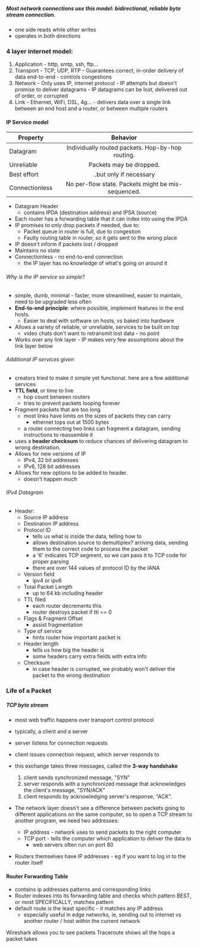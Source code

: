 ##### Most network connections use this model: bidirectional, reliable byte stream connection.
  - one side reads while other writes
  - operates in both directions

### 4 layer internet model:
  1. Application
    - http, smtp, ssh, ftp...
  2. Transport
    - TCP, UDP, RTP
    - Guarantees correct, in-order delivery of data end-to-end
    - controls congestions
  3. Network
    - Only uses IP, internet protocol
    - IP attempts but doesn't promise to deliver datagrams
    - IP datagrams can be lost, delivered out of order, or corrupted
  4. Link
    - Ethernet, WiFi, DSL, 4g...
    - delivers data over a single link between an end host and a router,
      or between multiple routers

#### IP Service model
   Property | Behavior
   --- | :---:
  Datagram | Individually routed packets. Hop-by-hop routing.
  Unreliable | Packets may be dropped.
  Best effort | ..but only if necessary
  Connectionless | No per-flow state. Packets might be mis-sequenced.

  - Datagram Header
    - contains IPDA (destination address) and IPSA (source)
  - Each router has a forwarding table that it can index into using the IPDA
  - IP promises to only drop packets if needed, due to:
    - Packet queue in router is full, due to congestion
    - Faulty routing table in router, so it gets sent to the wrong place
  - IP doesn't inform if packets lost / dropped
  - Maintains no state
  - Connectionless - no end-to-end connection
    - the IP layer has no knowledge of what's going on around it

###### Why is the IP service so simple?
  - simple, dumb, minimal - faster, more streamlined, easier to maintain, need to be upgraded less often
  - **End-to-end principle**: where possible, implement features in the end hosts.
    - Easier to deal with software on hosts, vs baked into hardware
  - Allows a variety of reliable, or unreliable, services to be built on top
    - video chats don't want to retransmit lost data - no point
  - Works over any link layer - IP makes very few assumptions about the link layer below

###### Additional IP services given
  - creators tried to make it simple yet functional. here are a few additional services
  - **TTL field**, or time to live
    - hop count between routers
    - tries to prevent packets looping forever
  - Fragment packets that are too long
    - most links have limits on the sizes of packets they can carry
      - ethernet tops out at 1500 bytes
    - a router connecting two links can fragment a datagram, sending instructions to reassemble it
  - uses a **header checksum** to reduce chances of delivering datagram to wrong destination.
  - Allows for new versions of IP
    - IPv4, 32 bit addresses
    - IPv6, 128 bit addresses
  - Allows for new options to be added to header.
    - doesn't happen much
###### IPv4 Datagram
  - Header:
    - Source IP address
    - Destination IP address
    - Protocol ID
      - tells us what is inside the data, telling how to
      - allows destination source to demultiplex? arriving data, sending them to the correct code to process the packet
      - a '6' indicates TCP segment, so we can pass it to TCP code for proper parsing
      - there are over 144 values of protocol ID by the IANA
    - Version field
      - ipv4 or ipv6
    - Total Packet Length
      - up to 64 kb including header
    - TTL filed
      - each router decrements this
      - router destroys packet if ttl == 0
    - Flags & Fragment Offset
      - assist fragmentation
    - Type of service
      - hints router how important packet is
    - Header length
      - tells us how big the header is
      - some headers carry extra fields with extra info
    - Checksum
      - in case header is corrupted, we probably won't deliver the packet to the wrong destination

### Life of a Packet

##### TCP byte stream
 - most web traffic happens over transport control protocol
 - typically, a client and a server
 - server listens for connection requests
 - client issues connection request, which server responds to
 - this exchange takes three messages, called the **3-way handshake**
      1. client sends synchronized message, "SYN"
      2. server responds with a synchronized message that acknowledges the client's message, "SYN/ACK"
      3. client responds by acknowledging server's response, "ACK".

- The network layer doesn't see a difference between packets going to different applications on the same computer, so to open a TCP stream to another program, we need two addresses:
  - IP address - network uses to send packets to the right computer
  - TCP port - tells the computer which application to deliver the data to
    - web servers often run on port 80
- Routers themselves have IP addresses - eg if you want to log in to the router itself

#### Router Forwarding Table
  - contains ip addresses patterns and corresponding links
  - Router indexes into its forwarding table and checks which pattern BEST, or most SPECIFICALLY, matches pattern
  - default route is the least specific - it matches any IP address
    - especially useful in edge networks, ie, sending out to internet vs another router / host within the current network

Wireshark allows you to see packets
Traceroute shows all the hops a packet takes
